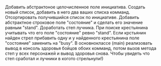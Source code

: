 Добавить абстрактоное целочисленное поле инициатива. Создать новый список, добавить в него два ваших списка комманд. Отсортировать получившийся список по инициативе. Добавить абстрактное строковое поле "состояние" и сделать его значение равным "stand". Доработать степ лучника. При поиске крестьянина учитывать что его поле "состояние" ревно "stand". Если крстьянин найден стрел прибавить одну и у найденного крестьянина поле "состояние" заменить на "busy". В основноклассе (main) реализовать вывод в консоль здоровья бойцов обоих комманд, потом вызов метода степ у всех персонажей и вывод здоровья снова. Чтобы увидеть что степ сработал и лучники в когото стрельнули!)